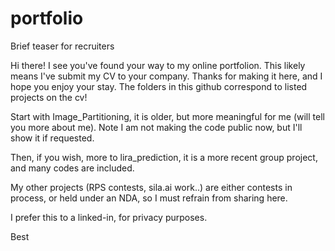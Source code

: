 # portfolio
Brief teaser for recruiters

Hi there! I see you've found your way to my online portfolion. This likely means I've submit my CV to your company. Thanks for making it here, and I hope you enjoy your stay.
The folders in this github correspond to listed projects on the cv!

Start with Image_Partitioning, it is older, but more meaningful for me (will tell you more about me). Note I am not making the code public now, but I'll show it if requested.

Then, if you wish, more to lira_prediction, it is a more recent group project, and many codes are included.

My other projects (RPS contests, sila.ai work..) are either contests in process, or held under an NDA, so I must refrain from sharing here.

I prefer this to a linked-in, for privacy purposes.

Best
